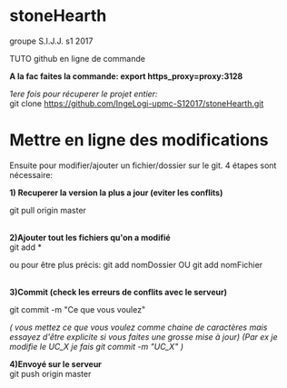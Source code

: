 # stoneHearth
groupe S.I.J.J. s1 2017

TUTO github en ligne de commande

<b>A la fac faites la commande: export https_proxy=proxy:3128</b>


<i>1ere fois pour récuperer le projet entier:</i><br>
git clone https://github.com/IngeLogi-upmc-S12017/stoneHearth.git


<h1>Mettre en ligne des modifications</h1>
Ensuite pour modifier/ajouter un fichier/dossier sur le git.
4 étapes sont nécessaire:

<b>1) Recuperer la version la plus a jour (eviter les conflits)</b> <br>

git pull origin master

<br>
<b>2)Ajouter tout les fichiers qu'on a modifié</b><br>
git add *

ou pour être plus précis: git add nomDossier OU git add nomFichier

<br>
<b>3)Commit (check les erreurs de conflits avec le serveur)</b>

git commit -m "Ce que vous voulez"

<i>
( vous mettez ce que vous voulez comme chaine de caractères mais essayez d'être explicite si vous faites une grosse mise à jour)
(Par ex je modifie le UC_X je fais git commit -m "UC_X" ) </i>
<br>

<b>4)Envoyé sur le serveur</b> <br>
git push origin master
